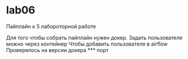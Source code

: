 # lab06
Пайплайн к 5 лабороторной работе


Для того чтобы собрать пайплайн нужен докер.
Задать пользователя можно через контейнер
Чтобы добавить пользователя в airflow
Проверялось на версии докера ***
порт 
